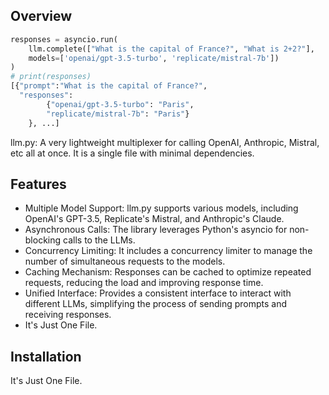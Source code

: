 ## Overview
```python
responses = asyncio.run(
    llm.complete(["What is the capital of France?", "What is 2+2?"],
    models=['openai/gpt-3.5-turbo', 'replicate/mistral-7b'])
)
# print(responses)
[{"prompt":"What is the capital of France?",
  "responses":
        {"openai/gpt-3.5-turbo": "Paris",
        "replicate/mistral-7b": "Paris"}
    }, ...]
```

llm.py: A very lightweight multiplexer for calling OpenAI, Anthropic, Mistral, etc all at once. It is a single file with minimal dependencies. 

## Features
* Multiple Model Support: llm.py supports various models, including OpenAI's GPT-3.5, Replicate's Mistral, and Anthropic's Claude.
* Asynchronous Calls: The library leverages Python's asyncio for non-blocking calls to the LLMs.
* Concurrency Limiting: It includes a concurrency limiter to manage the number of simultaneous requests to the models.
* Caching Mechanism: Responses can be cached to optimize repeated requests, reducing the load and improving response time.
* Unified Interface: Provides a consistent interface to interact with different LLMs, simplifying the process of sending prompts and receiving responses.
* It's Just One File.

## Installation
It's Just One File.
